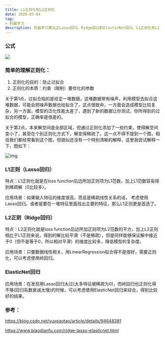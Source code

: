 ```yaml
---
title: L1正则化和L2正则化
date: 2020-03-04
tag: 
- 机器学习
description: 机器学习算法之Lasso回归、Ridge回归和ElasticNet回归。L1正则化和L2正则化的特点及其应用场景。
---
```




### 公式

![](http://q5xxri682.bkt.clouddn.com/asg.png)

### **简单的理解正则化：**

1. 正则化的目的：防止过拟合
2. 正则化的本质：约束（限制）要优化的参数

关于第1点，过拟合指的是给定一堆数据，这堆数据带有噪声，利用模型去拟合这堆数据，可能会把噪声数据也给拟合了，这点很致命，一方面会造成模型比较复杂，另一方面，模型的泛化性能太差了，遇到了新的数据让你测试，你所得到的过拟合的模型，正确率是很差的。

关于第2点，本来解空间是全部区域，但通过正则化添加了一些约束，使得解空间变小了，甚至在个别正则化方式下，解变得稀疏了。这一点不得不提到一个图，相信我们都经常看到这个图，但貌似还没有一个特别清晰的解释，这里我尝试解释一下，图如下：

![img](http://q5xxri682.bkt.clouddn.com/ridge-lasso.png)



### **L1正则（Lasso回归）**

特点：L1正则化就是在loss function后边所加正则项为L1范数，加上L1范数容易得到稀疏解（0比较多）。

应用场景：如果输入特征的维度很高，而且是稀疏线性关系的话， 考虑使用Lasso回归。或者是要在一堆特征里面找出主要的特征，那么L1正则更是首选了。

### **L2正则（Ridge回归）**

特点：L2正则化就是loss function后边所加正则项为L2范数的平方，加上L2正则相比于L1正则来说，得到的解比较平滑（不是稀疏），但是同样能够保证解中接近于0（但不是等于0，所以相对平滑）的维度比较多，降低模型的复杂度。

应用场景：只要数据线性相关，用LinearRegression拟合得不是很好，需要正则化，可以考虑使用岭回归。

### **ElasticNet回归**

应用场景：在发现用Lasso回归太过(太多特征被稀疏为0)，而岭回归也正则化得不够(回归系数衰减太慢)的时候，可以考虑使用ElasticNet回归来综合，得到比较好的结果。



### 参考：

https://blog.csdn.net/yuxeaotao/article/details/94648381

https://www.biaodianfu.com/ridge-lasso-elasticnet.html